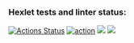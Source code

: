 ### Hexlet tests and linter status:
[![Actions Status](https://github.com/kuznetsovyar22/python-project-50/workflows/hexlet-check/badge.svg)](https://github.com/kuznetsovyar22/python-project-50/actions)
[![action](https://github.com/kuznetsovyar22/python-project-50/actions/workflows/gendiff.yml/badge.svg)](https://github.com/kuznetsovyar22/python-project-50/actions/workflows/gendiff.yml)
<a href="https://codeclimate.com/github/kuznetsovyar22/python-project-50/maintainability"><img src="https://api.codeclimate.com/v1/badges/5f10231f01da7479d1e9/maintainability" /></a>
<a href="https://codeclimate.com/github/kuznetsovyar22/python-project-50/test_coverage"><img src="https://api.codeclimate.com/v1/badges/5f10231f01da7479d1e9/test_coverage" /></a>
